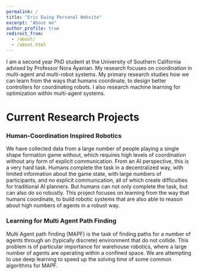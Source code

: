 ```yaml
---
permalink: /
title: "Eric Ewing Personal Website"
excerpt: "About me"
author_profile: true
redirect_from: 
  - /about/
  - /about.html
---
```


I am a second year PhD student at the University of Southern California advised by Professor Nora Ayanian. My research focuses on coordination in multi-agent and multi-robot systems. My primary research studies how we can learn from the ways that humans coordinate, to design better controllers for coordinating robots. I also research machine learning for optimization within multi-agent systems.

Current Research Projects
=====
### Human-Coordination Inspired Robotics

We have collected data from a large number of people playing a single shape formation game without, which requires high levels of coordination without any form of explicit communication. From an AI perspective, this is a very hard task. Humans complete the task in a decentralized way, with limited information about the game state, with large numbers of participants, and no explicit communication, all of which create difficulties for traditional AI planners. But humans can not only complete the task, but can also do so robustly. This project focuses on learning from the way that humans coordinate, to build robotic systems that are also able to reason about high numbers of agents in a robust way.

### Learning for Multi Agent Path Finding

Multi Agent path finding (MAPF) is the task of finding paths for a number of agents through an (typically discrete) environment that do not collide. This problem is of particular importance for warehouse robotics, where a large number of agents are operating within a confined space. We are attempting to use deep learning to speed up the solving time of some common algorithms for MAPF.

